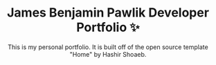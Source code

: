 
<p align="center">
  <h1 align="center">James Benjamin Pawlik Developer Portfolio ✨</h1>

  <p align="center">
    This is my personal portfolio. It is built off of the open source template "Home" by Hashir Shoaeb.
  </p>
</p>